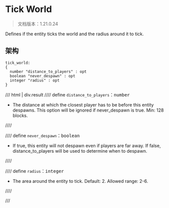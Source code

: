 # Tick World

> 文档版本：1.21.0.24

Defines if the entity ticks the world and the radius around it to tick.

## 架构

```mcschema
tick_world:
{
  number "distance_to_players" : opt
  boolean "never_despawn" : opt
  integer "radius" : opt
}

```

/// html | div.result
//// define
`distance_to_players`：<samp>number</samp>

- The distance at which the closest player has to be before this entity despawns. This option will be ignored if never_despawn is true. Min: 128 blocks.


////


//// define
`never_despawn`：<samp>boolean</samp>

- If true, this entity will not despawn even if players are far away. If false, distance_to_players will be used to determine when to despawn.


////


//// define
`radius`：<samp>integer</samp>

- The area around the entity to tick. Default: 2. Allowed range: 2-6.


////


///

